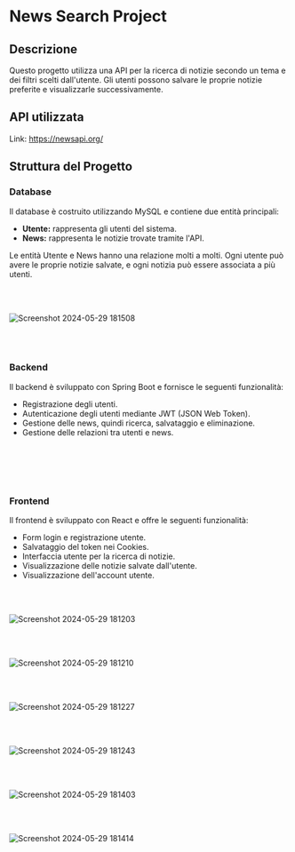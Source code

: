 # News Search Project

## Descrizione
Questo progetto utilizza una API per la ricerca di notizie secondo un tema e dei filtri scelti dall'utente. Gli utenti possono salvare le proprie notizie preferite e visualizzarle successivamente.

## API utilizzata
Link: https://newsapi.org/

## Struttura del Progetto

### Database
Il database è costruito utilizzando MySQL e contiene due entità principali:
- **Utente:** rappresenta gli utenti del sistema.
- **News:** rappresenta le notizie trovate tramite l'API.

Le entità Utente e News hanno una relazione molti a molti. Ogni utente può avere le proprie notizie salvate, e ogni notizia può essere associata a più utenti.


<br><br>


![Screenshot 2024-05-29 181508](https://github.com/GabrieleRuggieri/NewsAPI-Project/assets/125048968/fcf17149-9171-49dc-bc29-00eabecf5367)

<br><br>

### Backend
Il backend è sviluppato con Spring Boot e fornisce le seguenti funzionalità:
- Registrazione degli utenti.
- Autenticazione degli utenti mediante JWT (JSON Web Token).
- Gestione delle news, quindi ricerca, salvataggio e eliminazione.
- Gestione delle relazioni tra utenti e news.

<br><br><br><br>

### Frontend
Il frontend è sviluppato con React e offre le seguenti funzionalità:
- Form login e registrazione utente.
- Salvataggio del token nei Cookies.
- Interfaccia utente per la ricerca di notizie.
- Visualizzazione delle notizie salvate dall'utente.
- Visualizzazione dell'account utente.

<br><br>



![Screenshot 2024-05-29 181203](https://github.com/GabrieleRuggieri/NewsAPI-Project/assets/125048968/b356af63-548b-4b32-ac6f-4ec4a11517f1)


<br><br>


![Screenshot 2024-05-29 181210](https://github.com/GabrieleRuggieri/NewsAPI-Project/assets/125048968/97dd2f1a-788d-4eaa-9959-32de57241b01)


<br><br>


![Screenshot 2024-05-29 181227](https://github.com/GabrieleRuggieri/NewsAPI-Project/assets/125048968/8745cf88-b829-481b-ab33-294d205770c4)



<br><br>


![Screenshot 2024-05-29 181243](https://github.com/GabrieleRuggieri/NewsAPI-Project/assets/125048968/6d063186-f8e0-4439-88bc-3f3ed8c8f2d2)


<br><br>

![Screenshot 2024-05-29 181403](https://github.com/GabrieleRuggieri/NewsAPI-Project/assets/125048968/16e4ecfa-0bc1-4e05-ada1-02950686fe77)




<br><br>


![Screenshot 2024-05-29 181414](https://github.com/GabrieleRuggieri/NewsAPI-Project/assets/125048968/88eb8fcf-51dc-486a-90bd-6fe623b8c992)
